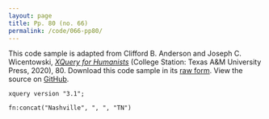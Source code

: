 ```yaml
---
layout: page
title: Pp. 80 (no. 66)
permalink: /code/066-pp80/
---
```


This code sample is adapted from Clifford B. Anderson and Joseph C. Wicentowski, 
[_XQuery for Humanists_](/) (College Station: Texas A&M University Press, 2020), 80. 
Download this code sample in its [raw form](/code/066-pp80/066-pp80.xq).
View the source on [GitHub](https://github.com/coding4humanists/xquery4humanists/blob/release/code/066-pp80/066-pp80.xq).

```xquery
xquery version "3.1";

fn:concat("Nashville", ", ", "TN")
```  
